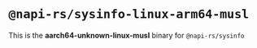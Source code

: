# `@napi-rs/sysinfo-linux-arm64-musl`

This is the **aarch64-unknown-linux-musl** binary for `@napi-rs/sysinfo`
